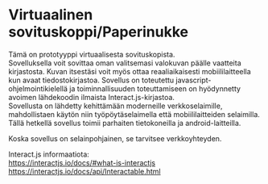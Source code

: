 # Virtuaalinen sovituskoppi/Paperinukke

Tämä on prototyyppi virtuaalisesta sovituskopista.<br/>
Sovelluksella voit sovittaa oman valitsemasi valokuvan päälle vaatteita kirjastosta. Kuvan itsestäsi voit myös ottaa reaaliaikaisesti mobiililaitteella kun avaat tiedostokirjastoa.
Sovellus on toteutettu javascript- ohjelmointikielellä ja toiminnallisuuden toteuttamiseen on hyödynnetty avoimen lähdekoodin ilmaista Interact.js-kirjastoa.<br/>
Sovellusta on lähdetty kehittämään moderneille verkkoselaimille, mahdollistaen käytön niin työpöytäselaimella että mobiililaitteiden selaimilla. Tällä hetkellä sovellus toimii parhaiten tietokoneilla ja android-laitteilla.

Koska sovellus on selainpohjainen, se tarvitsee verkkoyhteyden.<br/>


Interact.js informaatiota:<br/>
https://interactjs.io/docs/#what-is-interactjs <br/>
https://interactjs.io/docs/api/Interactable.html
<br/>
